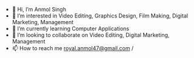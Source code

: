 - 👋 Hi, I’m Anmol Singh
- 👀 I’m interested in Video Editing, Graphics Design, Film Making, Digital Marketing, Management
- 🌱 I’m currently learning Computer Applications
- 💞️ I’m looking to collaborate on Video Editing, Digital Marketing, Management
- 📫 How to reach me royal.anmol47@gmail.com / 

<!---
Royal-Singh/Royal-Singh is a ✨ special ✨ repository because its `README.md` (this file) appears on your GitHub profile.
You can click the Preview link to take a look at your changes.
--->
